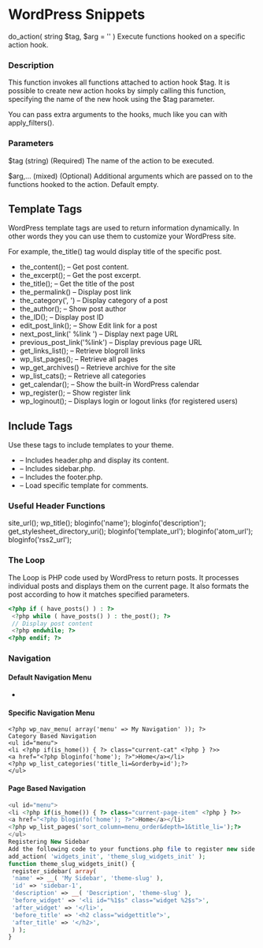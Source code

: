 # WordPress Snippets

do_action( string $tag,  $arg = '' )
Execute functions hooked on a specific action hook.

### Description
This function invokes all functions attached to action hook $tag. It is possible to create new action hooks by simply calling this function, specifying the name of the new hook using the $tag parameter.

You can pass extra arguments to the hooks, much like you can with apply_filters().

### Parameters
$tag
(string) (Required) The name of the action to be executed.

$arg,...
(mixed) (Optional) Additional arguments which are passed on to the functions hooked to the action. Default empty.



## Template Tags

WordPress template tags are used to return information dynamically.
In other words they you can use them to customize your WordPress site.

For example, the_title() tag would display title of the specific post.

* the_content(); – Get post content.
* the_excerpt(); – Get the post excerpt.
* the_title(); – Get the title of the post
* the_permalink() – Display post link
* the_category(', ') – Display category of a post
* the_author(); – Show post author
* the_ID(); – Display post ID
* edit_post_link(); – Show Edit link for a post
* next_post_link(' %link ') – Display next page URL
* previous_post_link('%link') – Display previous page URL
* get_links_list(); – Retrieve blogroll links
* wp_list_pages(); – Retrieve all pages
* wp_get_archives() – Retrieve archive for the site
* wp_list_cats(); – Retrieve all categories
* get_calendar(); – Show the built-in WordPress calendar
* wp_register(); – Show register link
* wp_loginout(); – Displays login or logout links (for registered users)

## Include Tags

Use these tags to include templates to your theme.

* <?php get_header(); ?> – Includes header.php and display its content.
* <?php get_sidebar(); ?> – Includes sidebar.php.
* <?php get_footer(); ?> – Includes the footer.php.
* <?php comments_template(); ?> – Load specific template for comments.

### Useful Header Functions
site_url();
wp_title();
bloginfo('name');
bloginfo('description');
get_stylesheet_directory_uri();
bloginfo('template_url');
bloginfo('atom_url');
bloginfo('rss2_url');

### The Loop

The Loop is PHP code used by WordPress to return posts. It processes individual posts and displays them on the current page. It also formats the post according to how it matches specified parameters.

```php
<?php if ( have_posts() ) : ?>
 <?php while ( have_posts() ) : the_post(); ?>
 // Display post content
 <?php endwhile; ?>
<?php endif; ?>
```

### Navigation 
#### Default Navigation Menu
* <?php wp_nav_menu(); ?>

#### Specific Navigation Menu
```
<?php wp_nav_menu( array('menu' => My Navigation' )); ?>
Category Based Navigation
<ul id="menu">
<li <?php if(is_home()) { ?> class="current-cat" <?php } ?>>
<a href="<?php bloginfo('home'); ?>">Home</a></li>
<?php wp_list_categories('title_li=&orderby=id');?>
</ul>
```

#### Page Based Navigation
```php
<ul id="menu">
<li <?php if(is_home()) { ?> class="current-page-item" <?php } ?>>
<a href="<?php bloginfo('home'); ?>">Home</a></li>
<?php wp_list_pages('sort_column=menu_order&depth=1&title_li=');?>
</ul>
Registering New Sidebar
Add the following code to your functions.php file to register new side bar.
add_action( 'widgets_init', 'theme_slug_widgets_init' );
function theme_slug_widgets_init() {
 register_sidebar( array(
 'name' => __( 'My Sidebar', 'theme-slug' ),
 'id' => 'sidebar-1',
 'description' => __( 'Description', 'theme-slug' ),
 'before_widget' => '<li id="%1$s" class="widget %2$s">',
 'after_widget' => '</li>',
 'before_title' => '<h2 class="widgettitle">',
 'after_title' => '</h2>',
 ) );
}
```
